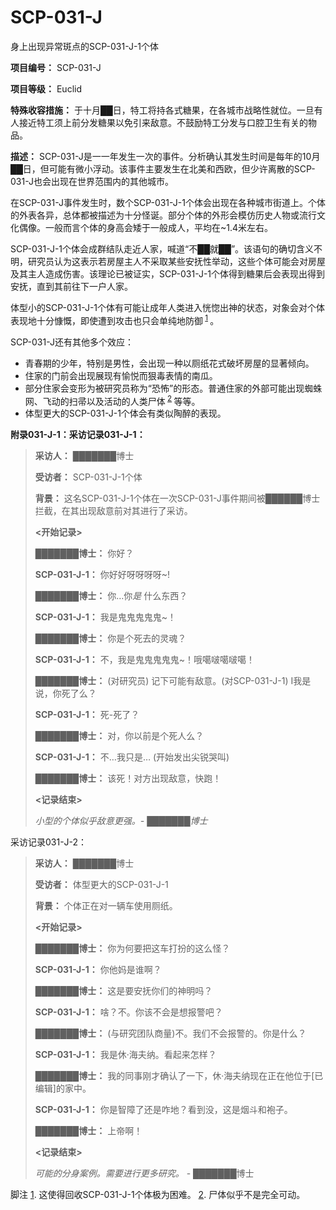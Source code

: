 # SCP-031-J
                        




身上出现异常斑点的SCP-031-J-1个体



**项目编号：** SCP-031-J

**项目等级：** Euclid

**特殊收容措施：** 于十月██日，特工将持各式糖果，在各城市战略性就位。一旦有人接近特工须上前分发糖果以免引来敌意。不鼓励特工分发与口腔卫生有关的物品。

**描述：** SCP-031-J是一一年发生一次的事件。分析确认其发生时间是每年的10月██日，但可能有微小浮动。该事件主要发生在北美和西欧，但少许离散的SCP-031-J也会出现在世界范围内的其他城市。

在SCP-031-J事件发生时，数个SCP-031-J-1个体会出现在各种城市街道上。个体的外表各异，总体都被描述为十分怪诞。部分个体的外形会模仿历史人物或流行文化偶像。一般而言个体的身高会矮于一般成人，平均在~1.4米左右。

SCP-031-J-1个体会成群结队走近人家，喊道“不██就██”。该语句的确切含义不明，研究员认为这表示若房屋主人不采取某些安抚性举动，这些个体可能会对房屋及其主人造成伤害。该理论已被证实，SCP-031-J-1个体得到糖果后会表现出得到安抚，直到其前往下一户人家。

体型小的SCP-031-J-1个体有可能让成年人类进入恍惚出神的状态，对象会对个体表现地十分慷慨，即使遭到攻击也只会单纯地防御<sup class='footnoteref'>
 <a shape='rect' class='footnoteref' id='footnoteref-1' href='javascript:;' onclick='WIKIDOT.page.utils.scrollToReference(&apos;footnote-1&apos;)'>1</a>
</sup>。

SCP-031-J还有其他多个效应：

- 青春期的少年，特别是男性，会出现一种以厕纸花式破坏房屋的显著倾向。
- 住家的门前会出现展现有愉悦而狠毒表情的南瓜。
- 部分住家会变形为被研究员称为“恐怖”的形态。普通住家的外部可能出现蜘蛛网、飞动的扫帚以及活动的人类尸体<sup class='footnoteref'>
 <a shape='rect' class='footnoteref' id='footnoteref-2' href='javascript:;' onclick='WIKIDOT.page.utils.scrollToReference(&apos;footnote-2&apos;)'>2</a>
</sup>等等。
- 体型更大的SCP-031-J-1个体会有类似陶醉的表现。

**附录031-J-1：采访记录031-J-1：** 


> **采访人：** ███████博士
> 
> **受访者：** SCP-031-J-1个体
> 
> **背景：** 这名SCP-031-J-1个体在一次SCP-031-J事件期间被██████博士拦截，在其出现敌意前对其进行了采访。
> 
> **<开始记录>** 
> 
> **███████博士：** 你好？
> 
> **SCP-031-J-1：** 你好好呀呀呀呀~!
> 
> **███████博士：** 你…你*是* 什么东西？
> 
> **SCP-031-J-1：** 我是鬼鬼鬼鬼鬼~！
> 
> **███████博士：** 你是个死去的灵魂？
> 
> **SCP-031-J-1：** 不，我是鬼鬼鬼鬼鬼~！哦噶啵噶啵噶！
> 
> **███████博士：** (对研究员) 记下可能有敌意。(对SCP-031-J-1) I我是说，你死了么？
> 
> **SCP-031-J-1：** 死-死了？
> 
> **███████博士：** 对，你以前是个死人么？
> 
> **SCP-031-J-1：** 不…我只是… (开始发出尖锐哭叫)
> 
> **███████博士：** 该死！对方出现敌意，快跑！
> 
> **<记录结束>** 
> 
> *小型的个体似乎敌意更强。- ███████博士* 
> 

采访记录031-J-2：


> **采访人：** ███████博士
> 
> **受访者：** 体型更大的SCP-031-J-1
> 
> **背景：** 个体正在对一辆车使用厕纸。
> 
> **<开始记录>** 
> 
> **███████博士：** 你为何要把这车打扮的这么怪？
> 
> **SCP-031-J-1：** 你他妈是谁啊？
> 
> **███████博士：** 这是要安抚你们的神明吗？
> 
> **SCP-031-J-1：** 啥？不。你该不会是想报警吧？
> 
> **███████博士：** (与研究团队商量)不。我们不会报警的。你是什么？
> 
> **SCP-031-J-1：** 我是休·海夫纳。看起来怎样？
> 
> **███████博士：** 我的同事刚才确认了一下，休·海夫纳现在正在他位于[已编辑]的家中。
> 
> **SCP-031-J-1：** 你是智障了还是咋地？看到没，这是烟斗和袍子。
> 
> **███████博士：** 上帝啊！
> 
> **<记录结束>** 
> 
> *可能的分身案例。需要进行更多研究。* - ███████博士
> 



脚注
<a shape='rect' href='javascript:;' onclick='WIKIDOT.page.utils.scrollToReference(&apos;footnoteref-1&apos;)'>1</a>. 这使得回收SCP-031-J-1个体极为困难。
<a shape='rect' href='javascript:;' onclick='WIKIDOT.page.utils.scrollToReference(&apos;footnoteref-2&apos;)'>2</a>. 尸体似乎不是完全可动。


                    